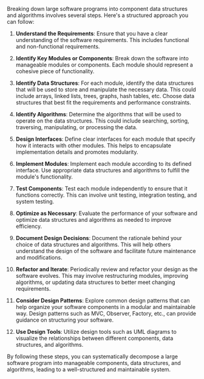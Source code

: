Breaking down large software programs into component data structures and algorithms involves several steps. Here's a structured approach you can follow:

1. **Understand the Requirements**: Ensure that you have a clear understanding of the software requirements. This includes functional and non-functional requirements.

2. **Identify Key Modules or Components**: Break down the software into manageable modules or components. Each module should represent a cohesive piece of functionality.

3. **Identify Data Structures**: For each module, identify the data structures that will be used to store and manipulate the necessary data. This could include arrays, linked lists, trees, graphs, hash tables, etc. Choose data structures that best fit the requirements and performance constraints.

4. **Identify Algorithms**: Determine the algorithms that will be used to operate on the data structures. This could include searching, sorting, traversing, manipulating, or processing the data.

5. **Design Interfaces**: Define clear interfaces for each module that specify how it interacts with other modules. This helps to encapsulate implementation details and promotes modularity.

6. **Implement Modules**: Implement each module according to its defined interface. Use appropriate data structures and algorithms to fulfill the module's functionality.

7. **Test Components**: Test each module independently to ensure that it functions correctly. This can involve unit testing, integration testing, and system testing.

8. **Optimize as Necessary**: Evaluate the performance of your software and optimize data structures and algorithms as needed to improve efficiency.

9. **Document Design Decisions**: Document the rationale behind your choice of data structures and algorithms. This will help others understand the design of the software and facilitate future maintenance and modifications.

10. **Refactor and Iterate**: Periodically review and refactor your design as the software evolves. This may involve restructuring modules, improving algorithms, or updating data structures to better meet changing requirements.

11. **Consider Design Patterns**: Explore common design patterns that can help organize your software components in a modular and maintainable way. Design patterns such as MVC, Observer, Factory, etc., can provide guidance on structuring your software.

12. **Use Design Tools**: Utilize design tools such as UML diagrams to visualize the relationships between different components, data structures, and algorithms.

By following these steps, you can systematically decompose a large software program into manageable components, data structures, and algorithms, leading to a well-structured and maintainable system.
